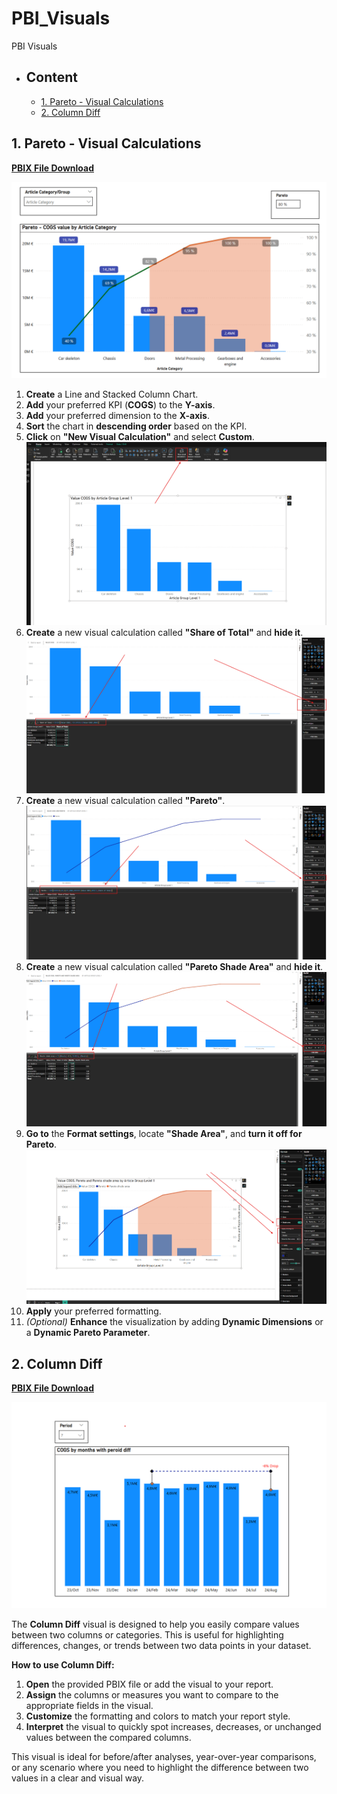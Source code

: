 # PBI_Visuals
PBI Visuals



- ## Content
	- [1. Pareto - Visual Calculations](#1-pareto---visual-calculations)
   - [2. Column Diff](#2-column-diff)



## 1. Pareto - Visual Calculations

[**PBIX File Download**](https://github.com/OndrejZapletal99/PBI_Visuals/blob/main/Pareto/Pareto.pbix)


![Pareto final](https://github.com/OndrejZapletal99/PBI_Visuals/blob/main/Pareto/Pareto_finished.png)


1. **Create** a Line and Stacked Column Chart.  
2. **Add** your preferred KPI (**COGS**) to the **Y-axis**.  
3. **Add** your preferred dimension to the **X-axis**.  
4. **Sort** the chart in **descending order** based on the KPI.  
5. **Click** on **"New Visual Calculation"** and select **Custom**.  
   ![New Visual Calculation](https://github.com/OndrejZapletal99/PBI_Visuals/blob/main/Pareto/Pareto_select_vis_cal.png)  
6. **Create** a new visual calculation called **"Share of Total"** and **hide it**.
   ![Share of total](https://github.com/OndrejZapletal99/PBI_Visuals/blob/main/Pareto/Pareto_share_of_total_vis_cal.png)   
7. **Create** a new visual calculation called **"Pareto"**.  
   ![Pareto](https://github.com/OndrejZapletal99/PBI_Visuals/blob/main/Pareto/Pareto_pareto_vis_cal.png)  
8. **Create** a new visual calculation called **"Pareto Shade Area"** and **hide it**.  
   ![Pareto Shade Area](https://github.com/OndrejZapletal99/PBI_Visuals/blob/main/Pareto/Pareto_shade_vis_cal.png)  
9.  **Go to** the **Format settings**, locate **"Shade Area"**, and **turn it off for Pareto**.  
   ![Pareto Shade Area Format](https://github.com/OndrejZapletal99/PBI_Visuals/blob/main/Pareto/Pareto_shade_area_color.png)  
10. **Apply** your preferred formatting.  
11. *(Optional)* **Enhance** the visualization by adding **Dynamic Dimensions** or a **Dynamic Pareto Parameter**.  

## 2. Column Diff

[**PBIX File Download**](https://github.com/OndrejZapletal99/PBI_Visuals/blob/main/Column%20Diff/Column%20Diff.pbix)

![Column Diff Example](https://github.com/OndrejZapletal99/PBI_Visuals/blob/main/Column%20Diff/Column_diff.png)

The **Column Diff** visual is designed to help you easily compare values between two columns or categories. This is useful for highlighting differences, changes, or trends between two data points in your dataset.

**How to use Column Diff:**
1. **Open** the provided PBIX file or add the visual to your report.
2. **Assign** the columns or measures you want to compare to the appropriate fields in the visual.
3. **Customize** the formatting and colors to match your report style.
4. **Interpret** the visual to quickly spot increases, decreases, or unchanged values between the compared columns.

This visual is ideal for before/after analyses, year-over-year comparisons, or any scenario where you need to highlight the difference between two values in a clear and visual way.